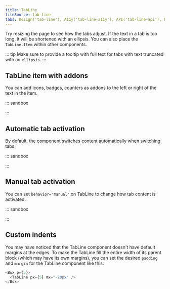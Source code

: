 ```yaml
---
title: TabLine
fileSource: tab-line
tabs: Design('tab-line'), A11y('tab-line-a11y'), API('tab-line-api'), Example('tab-line-code'), Changelog('tab-line-changelog')
---
```


Try resizing the page to see how the tabs adjust. If the text in a tab is too long, it will be shortened with an ellipsis. You can also place the `TabLine.Item` within other components.

::: tip
Make sure to provide a tooltip with full text for tabs with text truncated with an `ellipsis`.
:::

## TabLine item with addons

You can add icons, badges, counters as addons to the left or right of the text in the item.

::: sandbox

<script lang="tsx">
  export Demo from './examples/tab_line_item_addons.tsx';
</script>

:::

## Automatic tab activation

By default, the component switches content automatically when switching tabs.

::: sandbox

<script lang="tsx">
  export Demo from './examples/automatic_tab_activation.tsx';
</script>

:::

## Manual tab activation

You can set `behavior='manual'` on TabLine to change how tab content is activated.

::: sandbox

<script lang="tsx">
  export Demo from './examples/manual_tab_activation.tsx';
</script>

:::


## Custom indents

You may have noticed that the TabLine component doesn't have default margins at the edges. To make the TabLine fill the entire width of its parent block (which may have its own margins), you can set the desired `padding` and `margin` for the TabLine component like this:

```typescript
<Box p={5}>
  <TabLine px={5} mx="-20px" />
</Box>
```

